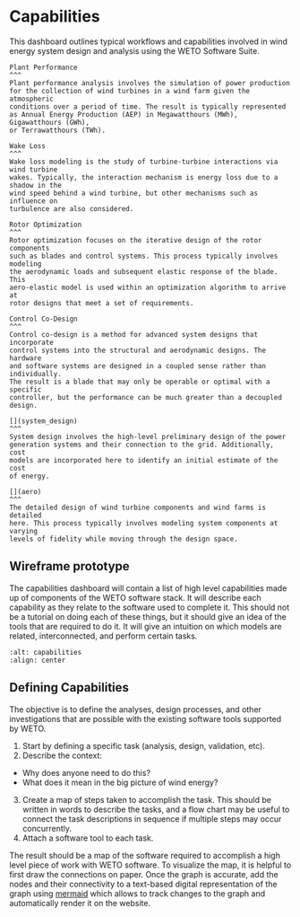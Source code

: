 
# Capabilities

This dashboard outlines typical workflows and capabilities involved
in wind energy system design and analysis using the WETO Software Suite.



````{card}
Plant Performance
^^^
Plant performance analysis involves the simulation of power production
for the collection of wind turbines in a wind farm given the atmospheric
conditions over a period of time. The result is typically represented
as Annual Energy Production (AEP) in Megawatthours (MWh), Gigawatthours (GWh),
or Terrawatthours (TWh).
````

````{card}
Wake Loss
^^^
Wake loss modeling is the study of turbine-turbine interactions via wind turbine
wakes. Typically, the interaction mechanism is energy loss due to a shadow in the
wind speed behind a wind turbine, but other mechanisms such as influence on
turbulence are also considered.
````

````{card}
Rotor Optimization
^^^
Rotor optimization focuses on the iterative design of the rotor components
such as blades and control systems. This process typically involves modeling
the aerodynamic loads and subsequent elastic response of the blade. This
aero-elastic model is used within an optimization algorithm to arrive at
rotor designs that meet a set of requirements.
````

````{card}
Control Co-Design
^^^
Control co-design is a method for advanced system designs that incorporate
control systems into the structural and aerodynamic designs. The hardware
and software systems are designed in a coupled sense rather than individually.
The result is a blade that may only be operable or optimal with a specific
controller, but the performance can be much greater than a decoupled design.
````

````{card}
[](system_design)
^^^
System design involves the high-level preliminary design of the power
generation systems and their connection to the grid. Additionally, cost
models are incorporated here to identify an initial estimate of the cost
of energy.
````

````{card}
[](aero)
^^^
The detailed design of wind turbine components and wind farms is detailed
here. This process typically involves modeling system components at varying
levels of fidelity while moving through the design space.
````

## Wireframe prototype

The capabilities dashboard will contain a list of high level capabilities made up of components
of the WETO software stack. It will describe each capability as they relate to the software
used to complete it. This should not be a tutorial on doing each of these things, but it should
give an idea of the tools that are required to do it. It will give an intuition on which
models are related, interconnected, and perform certain tasks.

```{image} ./images/capabilities_listing_design.png
:alt: capabilities
:align: center
```

## Defining Capabilities

The objective is to define the analyses, design processes, and other investigations that are
possible with the existing software tools supported by WETO.

1. Start by defining a specific task (analysis, design, validation, etc).
2. Describe the context:
- Why does anyone need to do this?
- What does it mean in the big picture of wind energy?
3. Create a map of steps taken to accomplish the task. This should be written in words to describe
the tasks, and a flow chart may be useful to connect the task descriptions in sequence if
multiple steps may occur concurrently.
4. Attach a software tool to each task.

The result should be a map of the software required to accomplish a high level piece of work
with WETO software. To visualize the map, it is helpful to first draw the connections
on paper. Once the graph is accurate, add the nodes and their connectivity to a text-based
digital representation of the graph using [mermaid](https://mermaid.js.org/intro/) which allows to
track changes to the graph and automatically render it on the website.
